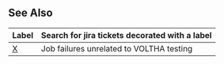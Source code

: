 
## See Also

| Label         | Search for jira tickets decorated with a label |
| ------------- | -----------------------------------------------|
| [X](topics/resolved.md) | Job failures unrelated to VOLTHA testing |
